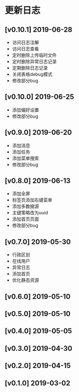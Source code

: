 # 更新日志
## [v0.10.1] 2019-06-28
- 访问日志注解
- 访问日志查看
- 定时删除上传临时文件
- 定时删除异常日志记录
- 定期删除日志记录
- 关闭表格debug模式
- 修改部分bug
## [v0.10.0] 2019-06-25
- 添加偏好设置
- 修改部分bug
## [v0.9.0] 2019-06-20
- 添加消息
- 添加任务
- 添加菜单搜索
- 修改部分bug
## [v0.8.0] 2019-06-13
- 添加全屏
- 标签页添加右键菜单
- 添加多数据源
- 主键策略改为uuid
- 添加首页页面
- 修改部分bug
## [v0.7.0] 2019-05-30
- 行政区划
- 在线用户
- 异常日志
- 添加首页
- 优化静态资源
## [v0.6.0] 2019-05-10
## [v0.5.0] 2019-05-10
## [v0.4.0] 2019-05-05
## [v0.3.0] 2019-04-30
## [v0.2.0] 2019-04-15
## [v0.1.0] 2019-03-02
